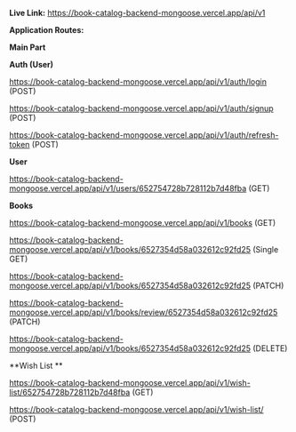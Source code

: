 **Live Link:**  https://book-catalog-backend-mongoose.vercel.app/api/v1

**Application Routes:**

**Main Part**

**Auth (User)**

https://book-catalog-backend-mongoose.vercel.app/api/v1/auth/login (POST)

https://book-catalog-backend-mongoose.vercel.app/api/v1/auth/signup (POST)

https://book-catalog-backend-mongoose.vercel.app/api/v1/auth/refresh-token (POST)

**User**

https://book-catalog-backend-mongoose.vercel.app/api/v1/users/652754728b728112b7d48fba (GET)

**Books**

https://book-catalog-backend-mongoose.vercel.app/api/v1/books (GET)

https://book-catalog-backend-mongoose.vercel.app/api/v1/books/6527354d58a032612c92fd25 (Single GET)

https://book-catalog-backend-mongoose.vercel.app/api/v1/books/6527354d58a032612c92fd25 (PATCH)

https://book-catalog-backend-mongoose.vercel.app/api/v1/books/review/6527354d58a032612c92fd25 (PATCH)

https://book-catalog-backend-mongoose.vercel.app/api/v1/books/6527354d58a032612c92fd25 (DELETE)

**Wish List **

https://book-catalog-backend-mongoose.vercel.app/api/v1/wish-list/652754728b728112b7d48fba (GET)

https://book-catalog-backend-mongoose.vercel.app/api/v1/wish-list/ (POST)



